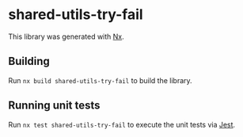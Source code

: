 # shared-utils-try-fail

This library was generated with [Nx](https://nx.dev).

## Building

Run `nx build shared-utils-try-fail` to build the library.

## Running unit tests

Run `nx test shared-utils-try-fail` to execute the unit tests via [Jest](https://jestjs.io).
